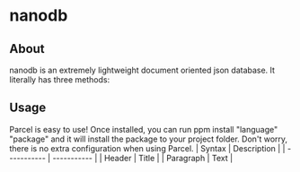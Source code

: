 # nanodb

## About
nanodb is an extremely lightweight document oriented json database. It literally has three methods: 
## Usage
Parcel is easy to use! Once installed, you can run ppm install "language" "package" and it will install the package to your project folder. Don't worry, there is no extra configuration when using Parcel.
| Syntax | Description |
| ----------- | ----------- |
| Header | Title |
| Paragraph | Text | 
